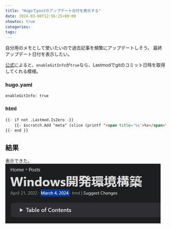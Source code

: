 ```yaml
---
title: "Hugoでpostのアップデート日付を表示する"
date: 2024-03-08T12:56:25+09:00
showtoc: true
categories:
tags: 
---
```


自分用のメモとして使いたいので過去記事を頻繁にアップデートしそう。
最終アップデート日付を表示したい。

[公式](https://gohugo.io/methods/page/gitinfo/#last-modified-date)によると、`enableGitInfo`が`true`なら、Lastmodでgitのコミット日時を取得してくれる模様。

### hugo.yaml

```
enableGitInfo: true
```

### html

```html
{{- if not .Lastmod.IsZero -}}
    {{- $scratch.Add "meta" (slice (printf "<span title='%s'>%s</span>" (.Lastmod) (.Lastmod | time.Format (default "January 2, 2006" site.Params.DateFormat)))) }}
{{- end }}
```

## 結果

表示できた。
![image](image.png)
